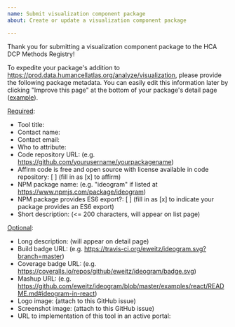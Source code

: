 ```yaml
---
name: Submit visualization component package
about: Create or update a visualization component package

---
```


Thank you for submitting a visualization component package to the HCA DCP Methods Registry!

To expedite your package's addition to https://prod.data.humancellatlas.org/analyze/visualization,
please provide the following package metadata.  You can easily edit this information later by clicking "Improve this page" at the bottom of your package's detail page ([example](https://prod.data.humancellatlas.org/analyze/visualization/anatomogram)).

[Required](https://prod.data.humancellatlas.org/contribute/analysis-tools-registry#package-submission-field-details):
- Tool title: 
- Contact name: 
- Contact email: 
- Who to attribute: 
- Code repository URL: (e.g. https://github.com/yourusername/yourpackagename)
- Affirm code is free and open source with license available in code repository: [ ] (fill in as [x] to affirm)
- NPM package name: (e.g. "ideogram" if listed at https://www.npmjs.com/package/ideogram)
- NPM package provides ES6 export?: [ ] (fill in as [x] to indicate your package provides an ES6 export)
- Short description: (<= 200 characters, will appear on list page)

[Optional](https://prod.data.humancellatlas.org/contribute/analysis-tools-registry#optional-fields-for-methods-and-visualizations):
- Long description: (will appear on detail page)
- Build badge URL: (e.g. https://travis-ci.org/eweitz/ideogram.svg?branch=master)
- Coverage badge URL: (e.g. https://coveralls.io/repos/github/eweitz/ideogram/badge.svg)
- Mashup URL: (e.g. https://github.com/eweitz/ideogram/blob/master/examples/react/README.md#ideogram-in-react)
- Logo image: (attach to this GitHub issue)
- Screenshot image: (attach to this GitHub issue)
- URL to implementation of this tool in an active portal:
